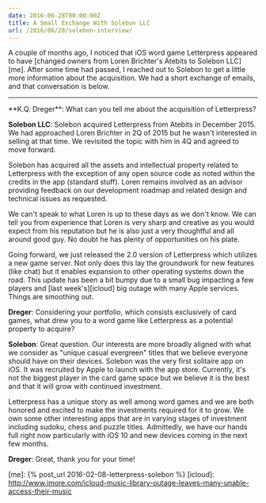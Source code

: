 ```yaml
---
date: 2016-06-28T00:00:00Z
title: A Small Exchange With Solebon LLC
url: /2016/06/28/solebon-interview/
---
```


A couple of months ago, I noticed that iOS word game Letterpress appeared to have [changed owners from Loren Brichter's Atebits to Solebon LLC][me]. After some time had passed, I reached out to Solebon to get a little more information about the acquisition. We had a short exchange of emails, and that conversation is below.

---

<div class="interview" markdown="1">
**K.Q. Dreger**: What can you tell me about the acquisition of Letterpress?

**Solebon LLC**: Solebon acquired Letterpress from Atebits in December 2015. We had approached Loren Brichter in 2Q of 2015 but he wasn't interested in selling at that time. We revisited the topic with him in 4Q and agreed to move forward.

Solebon has acquired all the assets and intellectual property related to Letterpress with the exception of any open source code as noted within the credits in the app (standard stuff). Loren remains involved as an advisor providing feedback on our development roadmap and related design and technical issues as requested.

We can't speak to what Loren is up to these days as we don't know. We can tell you from experience that Loren is very sharp and creative as you would expect from his reputation but he is also just a very thoughtful and all around good guy. No doubt he has plenty of opportunities on his plate.

Going forward, we just released the 2.0 version of Letterpress which utilizes a new game server. Not only does this lay the groundwork for new features (like chat) but it enables expansion to other operating systems down the road. This update has been a bit bumpy due to a small bug impacting a few players and [last week's][icloud] big outage with many Apple services. Things are smoothing out.

**Dreger**: Considering your portfolio, which consists exclusively of card games, what drew you to a word game like Letterpress as a potential property to acquire? 

**Solebon**: Great question. Our interests are more broadly aligned with what we consider as "unique casual evergreen" titles that we believe everyone should have on their devices. Solebon was the very first solitaire app on iOS. It was recruited by Apple to launch with the app store. Currently, it's not the biggest player in the card game space but we believe it is the best and that it will grow with continued investment.

Letterpress has a unique story as well among word games and we are both honored and excited to make the investments required for it to grow. We own some other interesting apps that are in varying stages of investment including sudoku, chess and puzzle titles. Admittedly, we have our hands full right now particularly with iOS 10 and new devices coming in the next few months.

**Dreger**: Great, thank you for your time!
</div>

[me]: {% post_url 2016-02-08-letterpress-solebon %}
[icloud]: http://www.imore.com/icloud-music-library-outage-leaves-many-unable-access-their-music
